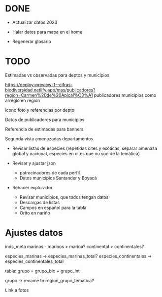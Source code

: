 
# DONE

- Actualizar datos 2023

- Halar datos para mapa en el home
- Regenerar glosario


# TODO


Estimadas vs observadas para deptos y municipios


https://deploy-preview-1--cifras-biodiversidad.netlify.app/mas/publicadores?region=Carmen%20de%20Apical%C3%A1
publicadores municipios como arreglo en region

icono foto y referencias por depto

Datos de publicadores para municipios

Referencia de estimadas para banners

Segunda vista amenazadas departamentos





- Revisar listas de especies (repetidas cites y exóticas, separar amenaza global y nacional, especies en cites que no son de la temática)

- Revisar y ajustar json 
    - patrocinadores de cada perfil
    - Datos municipios Santander y Boyacá

- Rehacer explorador
    - Revisar municipios, que todos tengan datos
    - Descargas de listas
    - Campos en español para la tabla
    - Orito en nariño










# Ajustes datos

inds_meta
marinas - marinos > marina?
continental > continentales?

especies_marinas -> especies_marinas_total?
especies_continentales -> especies_continentales_total 

tabla: grupo = grupo_bio + grupo_int

grupo -> rename to region_grupo_tematica?

Link a fotos









